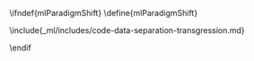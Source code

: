 \ifndef{mlParadigmShift}
\define{mlParadigmShift}

\include{_ml/includes/code-data-separation-transgression.md}

\endif
